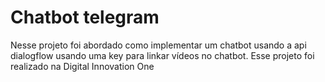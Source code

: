 # Chatbot telegram
Nesse projeto foi abordado como implementar um chatbot usando a api dialogflow usando uma key para linkar vídeos no chatbot. Esse projeto foi realizado na Digital Innovation One
